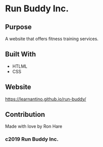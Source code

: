 # Run Buddy Inc.

## Purpose
A website that offers fitness training services. 

## Built With 
* HTLML
* CSS

## Website
https://learnantino.github.io/run-buddy/

## Contribution
Made with love by Ron Hare

### c2019 Run Buddy Inc.
